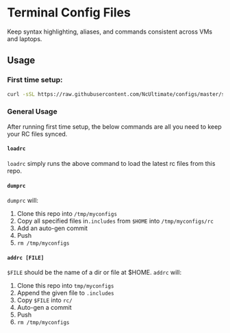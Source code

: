 # Terminal Config Files
 Keep syntax highlighting, aliases, and commands consistent across VMs and laptops.

## Usage

### First time setup:
```sh
curl -sSL https://raw.githubusercontent.com/NcUltimate/configs/master/setup.sh | sh
```

### General Usage

After running first time setup, the below commands are all you need to keep your RC files synced.

#### `loadrc`
`loadrc` simply runs the above command to load the latest rc files from this repo.

#### `dumprc`
`dumprc` will:

1. Clone this repo into `/tmp/myconfigs`
2. Copy all specified files in`.includes` from `$HOME` into `/tmp/myconfigs/rc`
3. Add an auto-gen commit
4. Push
5. `rm /tmp/myconfigs`

#### `addrc [FILE]`
`$FILE` should be the name of a dir or file at $HOME. `addrc` will:

1. Clone this repo into `tmp/myconfigs`
2. Append the given file to `.includes`
3. Copy `$FILE` into `rc/`
4. Auto-gen a commit
5. Push
6. `rm /tmp/myconfigs`

